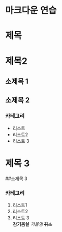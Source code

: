 # 마크다운 연습
# 제목
# 제목2
## 소제목 1
## 소제목 2
### 카테고리
* 리스트
* 리스트2
* 리스트 3
# 제목 3
##소제목 3
### 카테고리
1. 리스트1
2. 리스트2
3. 리스트 3<br>
**감기몸살**
_기울임_
~~취소~~